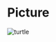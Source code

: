 # Picture
<img src ="https://www.wallpapertip.com/wmimgs/75-757429_woody-cowboy-action-figure-from-toy-story-toy.jpg" title="turtle">